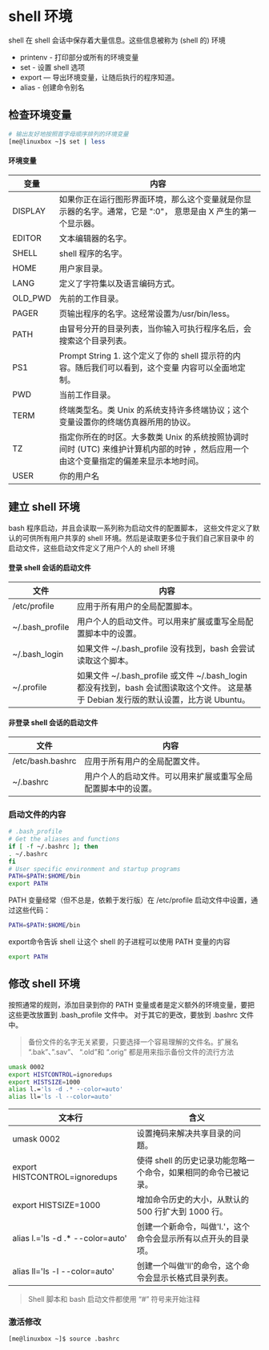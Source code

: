 

# shell 环境

shell 在 shell 会话中保存着大量信息。这些信息被称为 (shell 的) 环境

- printenv - 打印部分或所有的环境变量
- set - 设置 shell 选项
- export — 导出环境变量，让随后执行的程序知道。
- alias - 创建命令别名

## 检查环境变量

```bash
# 输出友好地按照首字母顺序排列的环境变量
[me@linuxbox ~]$ set | less
```



#### 环境变量

| 变量    | 内容                                                         |
| ------- | ------------------------------------------------------------ |
| DISPLAY | 如果你正在运行图形界面环境，那么这个变量就是你显示器的名字。通常，它是 ":0"， 意思是由 X 产生的第一个显示器。 |
| EDITOR  | 文本编辑器的名字。                                           |
| SHELL   | shell 程序的名字。                                           |
| HOME    | 用户家目录。                                                 |
| LANG    | 定义了字符集以及语言编码方式。                               |
| OLD_PWD | 先前的工作目录。                                             |
| PAGER   | 页输出程序的名字。这经常设置为/usr/bin/less。                |
| PATH    | 由冒号分开的目录列表，当你输入可执行程序名后，会搜索这个目录列表。 |
| PS1     | Prompt String 1. 这个定义了你的 shell 提示符的内容。随后我们可以看到，这个变量 内容可以全面地定制。 |
| PWD     | 当前工作目录。                                               |
| TERM    | 终端类型名。类 Unix 的系统支持许多终端协议；这个变量设置你的终端仿真器所用的协议。 |
| TZ      | 指定你所在的时区。大多数类 Unix 的系统按照协调时间时 (UTC) 来维护计算机内部的时钟 ，然后应用一个由这个变量指定的偏差来显示本地时间。 |
| USER    | 你的用户名                                                   |

## 建立 shell 环境

bash 程序启动，并且会读取一系列称为启动文件的配置脚本， 这些文件定义了默认的可供所有用户共享的 shell 环境。然后是读取更多位于我们自己家目录中 的启动文件，这些启动文件定义了用户个人的 shell 环境

#### 登录 shell 会话的启动文件

| 文件            | 内容                                                         |
| --------------- | ------------------------------------------------------------ |
| /etc/profile    | 应用于所有用户的全局配置脚本。                               |
| ~/.bash_profile | 用户个人的启动文件。可以用来扩展或重写全局配置脚本中的设置。 |
| ~/.bash_login   | 如果文件 ~/.bash_profile 没有找到，bash 会尝试读取这个脚本。 |
| ~/.profile      | 如果文件 ~/.bash_profile 或文件 ~/.bash_login 都没有找到，bash 会试图读取这个文件。 这是基于 Debian 发行版的默认设置，比方说 Ubuntu。 |

#### 非登录 shell 会话的启动文件

| 文件             | 内容                                                         |
| ---------------- | ------------------------------------------------------------ |
| /etc/bash.bashrc | 应用于所有用户的全局配置文件。                               |
| ~/.bashrc        | 用户个人的启动文件。可以用来扩展或重写全局配置脚本中的设置。 |

### 启动文件的内容

```bash
# .bash_profile
# Get the aliases and functions
if [ -f ~/.bashrc ]; then
. ~/.bashrc
fi
# User specific environment and startup programs
PATH=$PATH:$HOME/bin
export PATH
```

PATH 变量经常（但不总是，依赖于发行版）在 /etc/profile 启动文件中设置，通过这些代码：

```bash
PATH=$PATH:$HOME/bin
```

export命令告诉 shell 让这个 shell 的子进程可以使用 PATH 变量的内容

```bash
export PATH
```



## 修改 shell 环境

按照通常的规则，添加目录到你的 PATH 变量或者是定义额外的环境变量，要把这些更改放置到 .bash_profile 文件中。 对于其它的更改，要放到 .bashrc 文件中。

> 备份文件的名字无关紧要，只要选择一个容易理解的文件名。扩展名 “.bak”、”.sav”、 “.old”和 “.orig” 都是用来指示备份文件的流行方法

```bash
umask 0002
export HISTCONTROL=ignoredups
export HISTSIZE=1000
alias l.='ls -d .* --color=auto'
alias ll='ls -l --color=auto'
```

| 文本行                           | 含义                                                         |
| -------------------------------- | ------------------------------------------------------------ |
| umask 0002                       | 设置掩码来解决共享目录的问题。                               |
| export HISTCONTROL=ignoredups    | 使得 shell 的历史记录功能忽略一个命令，如果相同的命令已被记录。 |
| export HISTSIZE=1000             | 增加命令历史的大小，从默认的 500 行扩大到 1000 行。          |
| alias l.='ls -d .* --color=auto' | 创建一个新命令，叫做'l.'，这个命令会显示所有以点开头的目录项。 |
| alias ll='ls -l --color=auto'    | 创建一个叫做'll'的命令，这个命令会显示长格式目录列表。       |

> Shell 脚本和 bash 启动文件都使用 “#” 符号来开始注释

### 激活修改

```Bash
[me@linuxbox ~]$ source .bashrc
```

